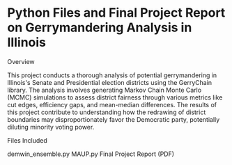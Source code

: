 # Python Files and Final Project Report on Gerrymandering Analysis in Illinois


Overview


This project conducts a thorough analysis of potential gerrymandering in Illinois's Senate and Presidential election districts using the GerryChain library. The analysis involves generating Markov Chain Monte Carlo (MCMC) simulations to assess district fairness through various metrics like cut edges, efficiency gaps, and mean-median differences. The results of this project contribute to understanding how the redrawing of district boundaries may disproportionately favor the Democratic party, potentially diluting minority voting power.


Files Included


demwin_ensemble.py
MAUP.py
Final Project Report (PDF)
